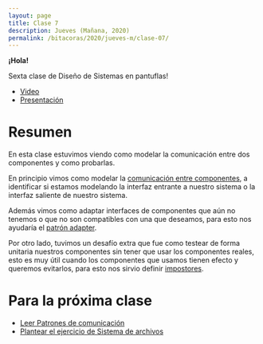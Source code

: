 ```yaml
---
layout: page
title: Clase 7
description: Jueves (Mañana, 2020)
permalink: /bitacoras/2020/jueves-m/clase-07/
---
```



**¡Hola!**

Sexta clase de Diseño de Sistemas en pantuflas!

- [Video](https://us02web.zoom.us/rec/share/w95TJLPirF5IW6fP9EzBX4UAN9vYX6a80yZN_fYFmRvAAQ4AoXA6AgyuoVjoz2mj?startTime=1590063424000)
- [Presentación](https://docs.google.com/presentation/d/1VVo9rluSVBIZSLHIM0w5LmpJ9M-sAsG7EcymdCT6s5M/edit?usp=sharing)

# Resumen

En esta clase estuvimos viendo como modelar la comunicación entre dos componentes y como probarlas.

En principio vimos como modelar la [comunicación entre componentes](https://docs.google.com/document/d/1LurA-bCEHhCsIPFiFg1rqfIdfe5SdS4wBePfG45nDqg), a identificar si estamos modelando la interfaz entrante a nuestro sistema o la interfaz saliente de nuestro sistema.

Además vimos como adaptar interfaces de componentes que aún no tenemos o que no son compatibles con una que deseamos, para esto nos ayudaría el [patrón adapter](http://www.uml.org.cn/c++/pdf/DesignPatterns.pdf).

Por otro lado, tuvimos un desafío extra que fue como testear de forma unitaria nuestros componentes sin tener que usar los componentes reales, esto es muy útil cuando los componentes que usamos tienen efecto y queremos evitarlos, para esto nos sirvio definir [impostores](https://docs.google.com/document/d/11mVR-4wEZhlQMDEqrfQeYLypEsrSqXv98dr78SA0Oq4/edit#heading=h.5bqwe0zgcgud).


# Para la próxima clase

* [Leer Patrones de comunicación](https://docs.google.com/document/d/1EVPwqFyq2TW5Z5_VUeWdh9yLesxPBbSBzke2jHNURuk/edit)
* [Plantear el ejercicio de Sistema de archivos](https://docs.google.com/document/d/1MYNcBAKlszo1A1bEC2vMvXHyGUgrJyEhGF0tSXJHNsM/)